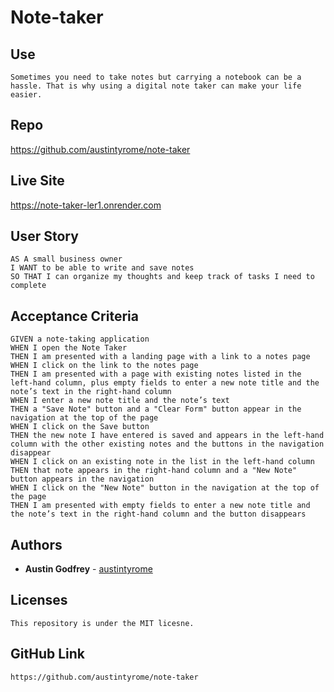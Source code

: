 # Note-taker

## Use
```
Sometimes you need to take notes but carrying a notebook can be a hassle. That is why using a digital note taker can make your life easier.
```
## Repo

https://github.com/austintyrome/note-taker

## Live Site

https://note-taker-ler1.onrender.com

## User Story

```
AS A small business owner
I WANT to be able to write and save notes
SO THAT I can organize my thoughts and keep track of tasks I need to complete
```

## Acceptance Criteria

```
GIVEN a note-taking application
WHEN I open the Note Taker
THEN I am presented with a landing page with a link to a notes page
WHEN I click on the link to the notes page
THEN I am presented with a page with existing notes listed in the left-hand column, plus empty fields to enter a new note title and the note’s text in the right-hand column
WHEN I enter a new note title and the note’s text
THEN a "Save Note" button and a "Clear Form" button appear in the navigation at the top of the page
WHEN I click on the Save button
THEN the new note I have entered is saved and appears in the left-hand column with the other existing notes and the buttons in the navigation disappear
WHEN I click on an existing note in the list in the left-hand column
THEN that note appears in the right-hand column and a "New Note" button appears in the navigation
WHEN I click on the "New Note" button in the navigation at the top of the page
THEN I am presented with empty fields to enter a new note title and the note’s text in the right-hand column and the button disappears
```
## Authors


* **Austin Godfrey** - [austintyrome](https://github.com/austintyrome)


## Licenses

```
This repository is under the MIT licesne.
```
## GitHub Link
```
https://github.com/austintyrome/note-taker
```